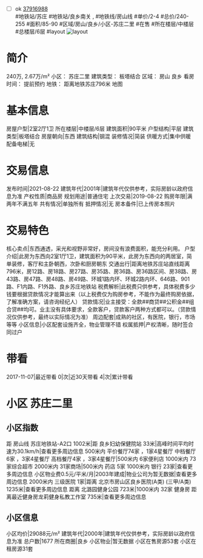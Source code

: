 - [ ] ok [37916988](https://bj.5i5j.com/ershoufang/37916988.html)  
 #地铁站/苏庄 #地铁站/良乡南关 ,  #地铁线/房山线
#单价/2-4 #总价/240-255 #面积/85-90   #区域/房山/良乡/小区-苏庄二里 #在售 #所在楼层/中楼层 #总楼层/6层 #layout 
![layout](http://image2a.5i5j.com/scm/HOUSE_CUSTOMER/453cb4e719fa4602b928bda7ebd455b8.jpg_P5.jpg) 
# 简介 
 240万,  2.67万/m² 
小区： 苏庄二里
建筑类型： 板塔结合
区域： 房山 良乡
看房时间： 提前预约
地铁： 距离地铁苏庄796米 地图
# 基本信息 
 房屋户型|2室2厅1卫
所在楼层|中楼层/6层
建筑面积|90平米
户型结构|平层
建筑类型|板塔结合
房屋朝向|东西
建筑结构|钢混
装修情况|简装
供暖方式|集中供暖
配备电梯|无
# 交易信息 
 发布时间|2021-08-22
建筑年代|2001年|建筑年代仅供参考，实际房龄以政府信息为准
产权性质|商品房
规划用途|普通住宅
上次交易|2019-08-22
购房年限|满两年不满五年
共有情况|单独所有
抵押情况|无
房本备件|已上传房本照片
# 交易特色 
 核心卖点|东西通透，采光和视野非常好，房间没有浪费面积，能充分利用。
户型介绍|此房为东西向2室1厅1卫，建筑面积为90平米，此房为东西向的两居室，简单装修，客厅和主卧朝西，次卧和厨房朝东
交通出行|距离地铁苏庄站直线距离796米，房12路、房18路、房27路、房35路、房36路、房36路区间、房38路、房43路、房47路、房48路、房49路、环城1路内环、环城2路内环、646路、901路、F1内路、F1外路、良乡苏庄地铁站
税费解析|此税费只供参考，具体税费多少钱要根据贷款情况才能算出来（以上税费仅为购房参考，不能作为最终购房依据，了解准确方案，请咨询经纪人）
贷款情况|业主接受：全款##商贷##公积金##组合贷##均可。业主没有具体要求，全款客户，贷款客户两种方式都可以。（贷款情况仅供参考，最终以实际情况为准）
周边配套|成熟的社区，有医院，银行，市场等等
小区信息|小区配套设施齐全，物业管理不错
权属抵押|产权清晰，随时签合同过户
# 带看 
 2017-11-07|最近带看	 0|次|近30天带看	 4|次|累计带看
# 小区 苏庄二里
## 小区指数 
 距 房山线 苏庄地铁站-A2口 1002米|距 良乡妇幼保健院站 33米|高峰时间平均时速为30.1km/h|查看更多周边信息
500米内 平价餐厅74家 ，1家4星餐厅
中档餐厅6家 ，3家4星餐厅
高档餐厅4家 ，3家4星餐厅|500米内 6家便利店
1000米内 73家综合超市
2000米内 31家商场|500米内 药店 5家
1000米内 银行 23家|查看更多周边信息
小区物业费0.5元/平米/月|2003年建成|物业公司为暂无数据|查看更多周边信息
2000米内 三级医院 1家|距离 北京市房山区良乡医院(A类) (三甲/A类) 1235米|查看更多周边信息
距离 北潞园健身公园 723米|1000米内 32家 健身房
距离最近健身房龙莉健身私教工作室 735米|查看更多周边信息
## 小区信息 
 小区均价|29088元/m²
建筑年代|2000年|建筑年代仅供参考，实际房龄以政府信息为准
总户数|1677
所在商圈|良乡
小区物业|暂无数据
小区在售房源53套
小区在租房源31套
